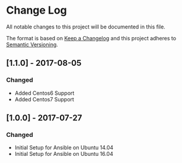 # Change Log
All notable changes to this project will be documented in this file.

The format is based on [Keep a Changelog](http://keepachangelog.com/)
and this project adheres to [Semantic Versioning](http://semver.org/).


## [1.1.0] - 2017-08-05
### Changed
- Added Centos6 Support
- Added Centos7 Support


## [1.0.0] - 2017-07-27
### Changed
- Initial Setup for Ansible on Ubuntu 14.04
- Initial Setup for Ansible on Ubuntu 16.04